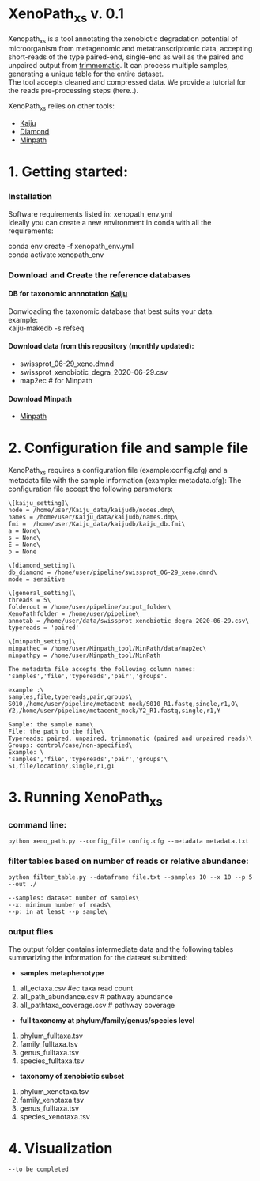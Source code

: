 # XenoPath<sub>xs</sub> v. 0.1

Xenopath<sub>xs</sub> is a tool annotating the xenobiotic degradation potential of microorganism from metagenomic and metatranscriptomic data, accepting short-reads of the type paired-end, single-end as well as the paired and unpaired output from [trimmomatic](http://www.usadellab.org/cms/?page=trimmomatic). It can process multiple samples, generating a unique table for the entire dataset.\
The tool accepts cleaned and compressed data. We provide a tutorial for the reads pre-processing steps (here..).

XenoPath<sub>xs</sub> relies on other tools:
 - [Kaiju](https://github.com/bioinformatics-centre/kaiju)
 - [Diamond](https://github.com/bbuchfink/diamond)
 - [Minpath](https://omics.informatics.indiana.edu/MinPath/)




# 1. Getting started: 

### Installation 
Software requirements listed in: xenopath_env.yml\
Ideally you can create a new environment in conda with all the requirements:

conda env create -f xenopath_env.yml\
conda activate xenopath_env

### Download and Create the reference databases

#### DB for taxonomic annnotation [Kaiju](https://github.com/bioinformatics-centre/kaiju)

Donwloading the taxonomic database that best suits your data.\
example:\
    kaiju-makedb -s refseq 
    
#### Download data from this repository (monthly updated):
- swissprot_06-29_xeno.dmnd
- swissprot_xenobiotic_degra_2020-06-29.csv
- map2ec # for Minpath

#### Download Minpath
- [Minpath](https://omics.informatics.indiana.edu/MinPath/)

# 2. Configuration file and sample file
XenoPath<sub>xs</sub> requires a configuration file (example:config.cfg) and a metadata file with the sample information (example: metadata.cfg): 
The configuration file accept the following parameters: 

    \[kaiju_setting]\
    node = /home/user/Kaiju_data/kaijudb/nodes.dmp\
    names = /home/user/Kaiju_data/kaijudb/names.dmp\
    fmi =  /home/user/Kaiju_data/kaijudb/kaiju_db.fmi\
    a = None\
    s = None\
    E = None\
    p = None

    \[diamond_setting]\
    db_diamond = /home/user/pipeline/swissprot_06-29_xeno.dmnd\
    mode = sensitive

    \[general_setting]\
    threads = 5\
    folderout = /home/user/pipeline/output_folder\
    XenoPathfolder = /home/user/pipeline\
    annotab = /home/user/data/swissprot_xenobiotic_degra_2020-06-29.csv\
    typereads = 'paired'

    \[minpath_setting]\
    minpathec = /home/user/Minpath_tool/MinPath/data/map2ec\
    minpathpy = /home/user/Minpath_tool/MinPath

    The metadata file accepts the following column names: 'samples','file','typereads','pair','groups'.

    example :\
    samples,file,typereads,pair,groups\
    S010,/home/user/pipeline/metacent_mock/S010_R1.fastq,single,r1,O\
    Y2,/home/user/pipeline/metacent_mock/Y2_R1.fastq,single,r1,Y

    Sample: the sample name\
    File: the path to the file\
    Typereads: paired, unpaired, trimmomatic (paired and unpaired reads)\
    Groups: control/case/non-specified\
    Example: \
    'samples','file','typereads','pair','groups'\
    S1,file/location/,single,r1,g1

# 3. Running XenoPath<sub>xs</sub> 
    
### command line:
    python xeno_path.py --config_file config.cfg --metadata metadata.txt
    
### filter tables based on number of reads or relative abundance: 
    python filter_table.py --dataframe file.txt --samples 10 --x 10 --p 5 --out ./
    
    --samples: dataset number of samples\
    --x: minimum number of reads\
    --p: in at least --p sample\
    
### output files
The output folder contains intermediate data and the following tables summarizing the information for the dataset submitted: 
 - <strong>samples metaphenotype</strong>
1. all_ectaxa.csv #ec taxa read count 
1. all_path_abundance.csv #  pathway abundance
1. all_pathtaxa_coverage.csv # pathway coverage 
    
- <strong>full taxonomy at phylum/family/genus/species level</strong>
1. phylum_fulltaxa.tsv  
1. family_fulltaxa.tsv
1. genus_fulltaxa.tsv
1. species_fulltaxa.tsv
    
- <strong>taxonomy of xenobiotic subset</strong>
1. phylum_xenotaxa.tsv
1. family_xenotaxa.tsv       
1. genus_fulltaxa.tsv
1. species_xenotaxa.tsv
   

    
# 4. Visualization 
    
    --to be completed
    
    
